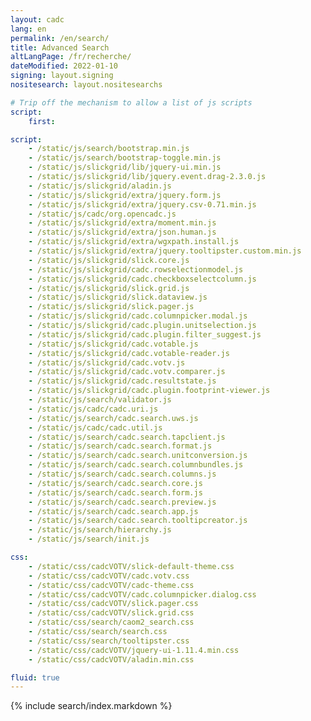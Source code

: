```yaml
---
layout: cadc
lang: en
permalink: /en/search/
title: Advanced Search
altLangPage: /fr/recherche/
dateModified: 2022-01-10
signing: layout.signing
nositesearch: layout.nositesearchs

# Trip off the mechanism to allow a list of js scripts
script:
    first:

script:
    - /static/js/search/bootstrap.min.js
    - /static/js/search/bootstrap-toggle.min.js
    - /static/js/slickgrid/lib/jquery-ui.min.js
    - /static/js/slickgrid/lib/jquery.event.drag-2.3.0.js
    - /static/js/slickgrid/aladin.js
    - /static/js/slickgrid/extra/jquery.form.js
    - /static/js/slickgrid/extra/jquery.csv-0.71.min.js
    - /static/js/cadc/org.opencadc.js
    - /static/js/slickgrid/extra/moment.min.js
    - /static/js/slickgrid/extra/json.human.js
    - /static/js/slickgrid/extra/wgxpath.install.js
    - /static/js/slickgrid/extra/jquery.tooltipster.custom.min.js
    - /static/js/slickgrid/slick.core.js
    - /static/js/slickgrid/cadc.rowselectionmodel.js
    - /static/js/slickgrid/cadc.checkboxselectcolumn.js
    - /static/js/slickgrid/slick.grid.js
    - /static/js/slickgrid/slick.dataview.js
    - /static/js/slickgrid/slick.pager.js
    - /static/js/slickgrid/cadc.columnpicker.modal.js
    - /static/js/slickgrid/cadc.plugin.unitselection.js
    - /static/js/slickgrid/cadc.plugin.filter_suggest.js
    - /static/js/slickgrid/cadc.votable.js
    - /static/js/slickgrid/cadc.votable-reader.js
    - /static/js/slickgrid/cadc.votv.js
    - /static/js/slickgrid/cadc.votv.comparer.js
    - /static/js/slickgrid/cadc.resultstate.js
    - /static/js/slickgrid/cadc.plugin.footprint-viewer.js
    - /static/js/search/validator.js
    - /static/js/cadc/cadc.uri.js
    - /static/js/search/cadc.search.uws.js
    - /static/js/cadc/cadc.util.js
    - /static/js/search/cadc.search.tapclient.js
    - /static/js/search/cadc.search.format.js
    - /static/js/search/cadc.search.unitconversion.js
    - /static/js/search/cadc.search.columnbundles.js
    - /static/js/search/cadc.search.columns.js
    - /static/js/search/cadc.search.core.js
    - /static/js/search/cadc.search.form.js
    - /static/js/search/cadc.search.preview.js
    - /static/js/search/cadc.search.app.js
    - /static/js/search/cadc.search.tooltipcreator.js
    - /static/js/search/hierarchy.js
    - /static/js/search/init.js

css: 
    - /static/css/cadcVOTV/slick-default-theme.css
    - /static/css/cadcVOTV/cadc.votv.css
    - /static/css/cadcVOTV/cadc-theme.css
    - /static/css/cadcVOTV/cadc.columnpicker.dialog.css
    - /static/css/cadcVOTV/slick.pager.css
    - /static/css/cadcVOTV/slick.grid.css
    - /static/css/search/caom2_search.css
    - /static/css/search/search.css
    - /static/css/search/tooltipster.css
    - /static/css/cadcVOTV/jquery-ui-1.11.4.min.css
    - /static/css/cadcVOTV/aladin.min.css

fluid: true
---
```


{% include search/index.markdown %}
